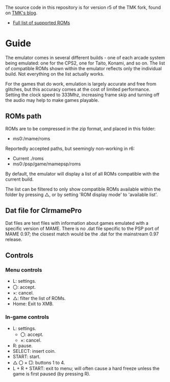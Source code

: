 The source code in this repository is for version r5 of the TMK fork, found on [TMK's blog](http://tmk2000.blog41.fc2.com/).

- [Full list of supported ROMs](supported.md)

# Guide

The emulator comes in several different builds - one of each arcade system being emulated: one for the CPS2, one for Taito, Konami, and so on. The list of compatible ROMs shown within the emulator reflects only the individual build. Not everything on the list actually works.

For the games that do work, emulation is largely accurate and free from glitches, but this accuracy comes at the cost of limited performance. Setting the clock speed to 333Mhz, increasing frame skip and turning off the audio may help to make games playable.


## ROMs path

ROMs are to be compressed in the zip format, and placed in this folder:

- ms0:/mame/roms

Reportedly accepted paths, but seemingly non-working in r6:

- Current ./roms
- ms0:/psp/game/mamepsp/roms
	
By default, the emulator will display a list of all ROMs compatible with the current build.

The list can be filtered to only show compatible ROMs available within the folder by pressing △, or by setting 'ROM display mode' to 'available list'.

## Dat file for ClrmamePro

Dat files are text files with information about games emulated with a specific version of MAME. There is no .dat file specific to the PSP port of MAME 0.97; the closest match would be the .dat for the mainstream 0.97 release.

## Controls

### Menu controls

- L: settings.
- 〇: accept.
- ×: cancel.
- △: filter the list of ROMs.
- Home: Exit to XMB.

### In-game controls

- L: settings.
	- 〇: accept. 
	- ×: cancel.
- R: pause.
- SELECT: insert coin.
- START: start.
- △ 〇 × □: buttons 1 to 4.
- L + R + START: exit to menu; will often cause a hard freeze unless the game is first paused (by pressing R).
